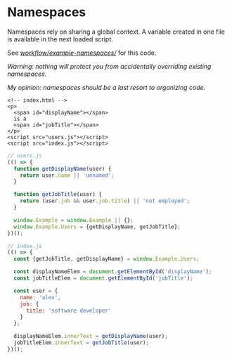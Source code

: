 # Namespaces
Namespaces rely on sharing a global context. A variable created in one file is available in the next loaded script.

See [*workflow/example-namespaces/*](./example-namespaces) for this code.

*Warning: nothing will protect you from accidentally overriding existing namespaces.*

*My opinion: namespaces should be a last resort to organizing code.*

```markup
<!-- index.html -->
<p>
  <span id="displayName"></span>
  is a
  <span id="jobTitle"></span>
</p>
<script src="users.js"></script>
<script src="index.js"></script>
```

```js
// users.js
(() => {
  function getDisplayName(user) {
    return user.name || 'unnamed';
  }

  function getJobTitle(user) {
    return (user.job && user.job.title) || 'not employed';
  }

  window.Example = window.Example || {};
  window.Example.Users = {getDisplayName, getJobTitle};
})();
```

```js
// index.js
(() => {
  const {getJobTitle, getDisplayName} = window.Example.Users;

  const displayNameElem = document.getElementById('displayName');
  const jobTitleElem = document.getElementById('jobTitle');

  const user = {
    name: 'alex',
    job: {
      title: 'software developer'
    }
  };

  displayNameElem.innerText = getDisplayName(user);
  jobTitleElem.innerText = getJobTitle(user);
})();
```

